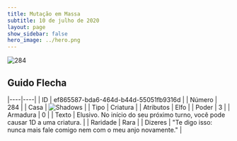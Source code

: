 ```yaml
---
title: Mutação em Massa
subtitle: 10 de julho de 2020
layout: page
show_sidebar: false
hero_image: ../hero.png
---
```


![284](https://cdn.keyforgegame.com/media/card_front/pt/479_284_6PFF22FCR36W_pt.png)

## Guido Flecha

|----|----|
| ID | ef865587-bda6-464d-b44d-55051fb9316d |
| Número | 284 |
| Casa | ![Shadows](https://archonarcana.com/images/thumb/e/ee/Shadows.png/22px-Shadows.png "Sombras") |
| Tipo | Criatura |
| Atributos | Elfo |
| Poder | 3 |
| Armadura | 0 |
| Texto | Elusivo. No início do seu próximo turno,  você pode causar 1D a uma criatura. |
| Raridade | Rara |
| Dizeres | "Te digo isso: nunca mais fale comigo  nem com o meu anjo novamente." |
